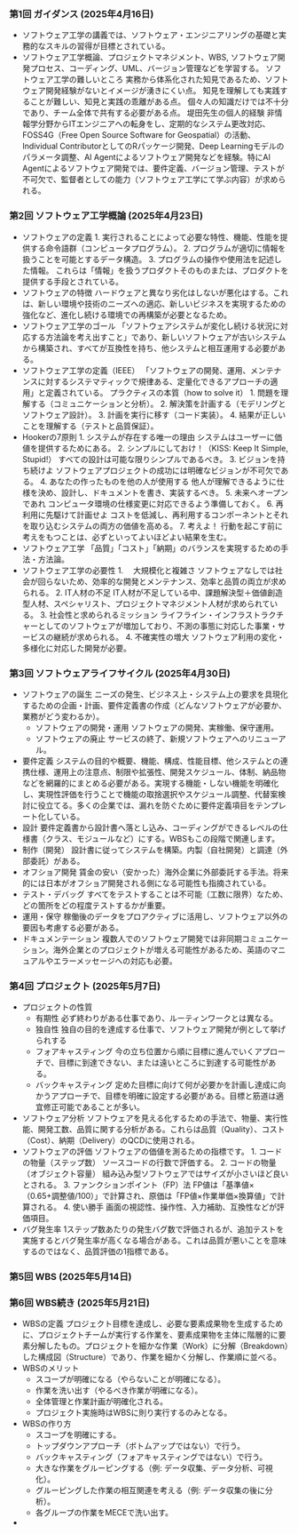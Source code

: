 ### 第1回 ガイダンス (2025年4月16日)
*   ソフトウェア工学の講義では、ソフトウェア・エンジニアリングの基礎と実務的なスキルの習得が目標とされている。
*   ソフトウェア工学概論、プロジェクトマネジメント、WBS,
    ソフトウェア開発プロセス、コーディング、UML、バージョン管理などを学習する。
    ソフトウェア工学の難しいところ
        実務から体系化された知見であるため、ソフトウェア開発経験がないとイメージが湧きにくい点。
        知見を理解しても実践することが難しい、知見と実践の乖離がある点。
        個々人の知識だけでは不十分であり、チーム全体で共有する必要がある点。
    堤田先生の個人的経験
        非情報学分野からITエンジニアへの転身をし、定期的なシステム更改対応、FOSS4G（Free Open Source Software for Geospatial）の活動、Individual ContributorとしてのRパッケージ開発、Deep Learningモデルのパラメータ調整、AI Agentによるソフトウェア開発などを経験。特にAI Agentによるソフトウェア開発では、要件定義、バージョン管理、テストが不可欠で、監督者としての能力（ソフトウェア工学にて学ぶ内容）が求められる。


### 第2回 ソフトウェア工学概論 (2025年4月23日)
*   ソフトウェアの定義
        1. 実行されることによって必要な特性、機能、性能を提供する命令語群（コンピュータプログラム）。
        2. プログラムが適切に情報を扱うことを可能とするデータ構造。
        3. プログラムの操作や使用法を記述した情報。
    これらは「情報」を扱うプロダクトそのものまたは、プロダクトを提供する手段とされている。
*   ソフトウェアの特徴
        ハードウェアと異なり劣化はしないが悪化はする。これは、新しい環境や技術のニーズへの適応、新しいビジネスを実現するための強化など、進化し続ける環境での再構築が必要となるため。
*   ソフトウェア工学のゴール
        「ソフトウェアシステムが変化し続ける状況に対応する方法論を考え出すこと」であり、新しいソフトウェアが古いシステムから構築され、すべてが互換性を持ち、他システムと相互運用する必要がある。
*   ソフトウェア工学の定義（IEEE）
        「ソフトウェアの開発、運用、メンテナンスに対するシステマティックで規律ある、定量化できるアプローチの適用」と定義されている。
     プラクティスの本質（how to solve it）
        1.  問題を理解する（コミュニケーションと分析）。
        2.  解決策を計画する（モデリングとソフトウェア設計）。
        3.  計画を実行に移す（コード実装）。
        4.  結果が正しいことを理解する（テストと品質保証）。
*   Hookerの7原則
        1.  システムが存在する唯一の理由
            システムはユーザーに価値を提供するためにある。
        2.  シンプルにしておけ！（KISS: Keep It Simple, Stupid!）
            すべての設計は可能な限りシンプルであるべき。
        3.  ビジョンを持ち続けよ
            ソフトウェアプロジェクトの成功には明確なビジョンが不可欠である。
        4.  あなたの作ったものを他の人が使用する
            他人が理解できるように仕様を決め、設計し、ドキュメントを書き、実装するべき。
        5.  未来へオープンであれ
            コンピュータ環境の仕様変更に対応できるよう準備しておく。
        6.  再利用に先駆けて計画せよ
            コストを低減し、再利用するコンポーネントとそれを取り込むシステムの両方の価値を高める。
        7.  考えよ！
            行動を起こす前に考えをもつことは、必ずといってよいほどよい結果を生む。
*   ソフトウェア工学
        「品質」「コスト」「納期」のバランスを実現するための手法・方法論。
*   ソフトウェア工学の必要性
        1. 　大規模化と複雑さ
            ソフトウェアなしでは社会が回らないため、効率的な開発とメンテナンス、効率と品質の両立が求められる。
        2.  IT人材の不足
            IT人材が不足している中、課題解決型＋価値創造型人材、スペシャリスト、プロジェクトマネジメント人材が求められている。
        3.  社会性と求められるミッション
            ライフライン・インフラストラクチャーとしてのソフトウェアが増加しており、不測の事態に対応した事業・サービスの継続が求められる。
        4.  不確実性の増大
            ソフトウェア利用の変化・多様化に対応した開発が必要。
            

### 第3回 ソフトウェアライフサイクル (2025年4月30日)
*   ソフトウェアの誕生
        ニーズの発生、ビジネス上・システム上の要求を具現化するための企画・計画、要件定義書の作成（どんなソフトウェアが必要か、業務がどう変わるか）。
    *   ソフトウェアの開発・運用
            ソフトウェアの開発、実稼働、保守運用。
    *   ソフトウェアの廃止
            サービスの終了、新規ソフトウェアへのリニューアル。
*   要件定義
        システムの目的や概要、機能、構成、性能目標、他システムとの連携仕様、運用上の注意点、制限や拡張性、開発スケジュール、体制、納品物などを網羅的にまとめる必要がある。実現する機能・しない機能を明確化し、実現性評価を行うことで機能の取捨選択やスケジュール調整、代替案検討に役立てる。多くの企業では、漏れを防ぐために要件定義項目をテンプレート化している。
*   設計
        要件定義書から設計書へ落とし込み、コーディングができるレベルの仕様書（クラス、モジュールなど）にする。WBSもこの段階で関連します。
*   制作（開発）
        設計書に従ってシステムを構築。内製（自社開発）と調達（外部委託）がある。
*   オフショア開発
        賃金の安い（安かった）海外企業に外部委託する手法。将来的には日本がオフショア開発される側になる可能性も指摘されている。
*   テスト・デバッグ
        すべてをテストすることは不可能（工数に限界）なため、どの箇所をどの程度テストするかが重要。
*   運用・保守
        稼働後のデータをプロアクティブに活用し、ソフトウェア以外の要因も考慮する必要がある。
*   ドキュメンテーション
        複数人でのソフトウェア開発では非同期コミュニケーション。海外企業とのプロジェクトが増える可能性があるため、英語のマニュアルやエラーメッセージへの対応も必要。

### 第4回 プロジェクト (2025年5月7日)
*   プロジェクトの性質
    *   有期性
            必ず終わりがある仕事であり、ルーティンワークとは異なる。
    *   独自性
            独自の目的を達成する仕事で、ソフトウェア開発が例として挙げられする
    *   フォアキャスティング
            今の立ち位置から順に目標に進んでいくアプローチで、目標に到達できない、または遠いところに到達する可能性がある。
    *   バックキャスティング
            定めた目標に向けて何が必要かを計画し達成に向かうアプローチで、目標を明確に設定する必要がある。目標と筋道は適宜修正可能であることが多い。
*   ソフトウェア分析
        ソフトウェアを見える化するための手法で、物量、実行性能、開発工数、品質に関する分析がある。これらは品質（Quality）、コスト（Cost）、納期（Delivery）のQCDに使用される。
*   ソフトウェアの評価
        ソフトウェアの価値を測るための指標です。
            1.  コードの物量（ステップ数）
                ソースコードの行数で評価する。
            2.  コードの物量（オブジェクト容量）
                組み込み型ソフトウェアではサイズが小さいほど良いとされる。
            3.  ファンクションポイント（FP）法
                FP値は「基準値×（0.65+調整値/100）」で計算され、原価は「FP値×作業単価×換算値」で計算される。
            4.  使い勝手
                画面の視認性、操作性、入力補助、互換性などが評価項目。
*   バグ発生率
        1ステップ数あたりの発生バグ数で評価されるが、追加テストを実施するとバグ発生率が高くなる場合がある。これは品質が悪いことを意味するのではなく、品質評価の1指標である。


### 第5回 WBS (2025年5月14日)
### 第6回 WBS続き (2025年5月21日)
*   WBSの定義
        プロジェクト目標を達成し、必要な要素成果物を生成するために、プロジェクトチームが実行する作業を、要素成果物を主体に階層的に要素分解したもの。プロジェクトを細かな作業（Work）に分解（Breakdown）した構成図（Structure）であり、作業を細かく分解し、作業順に並べる。
*   WBSのメリット
    *   スコープが明確になる（やらないことが明確になる）。
    *   作業を洗い出す（やるべき作業が明確になる）。
    *   全体管理と作業計画が明確化される。
    *   プロジェクト実施時はWBSに則り実行するのみとなる。
*   WBSの作り方
    *   スコープを明確にする。
    *   トップダウンアプローチ（ボトムアップではない）で行う。
    *   バックキャスティング（フォアキャスティングではない）で行う。
    *   大きな作業をグルーピングする（例: データ収集、データ分析、可視化）。
    *   グルーピングした作業の相互関連を考える（例: データ収集の後に分析）。
    *   各グループの作業をMECEで洗い出す。
*  